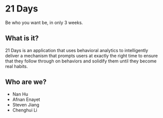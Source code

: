# 21 Days

Be who you want be, in only 3 weeks.

## What is it?

21 Days is an application that uses behavioral analytics to intelligently deliver a mechanism that prompts users at exactly the right time to ensure that they follow through on behaviors and solidify them until they become real habits.

## Who are we?

- Nan Hu
- Afnan Enayet
- Steven Jiang
- Chenghui Li
